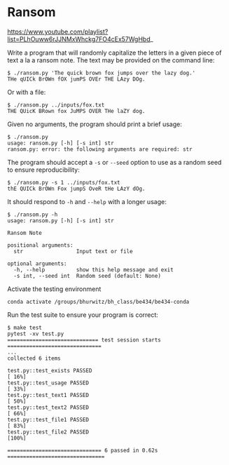 # Ransom

https://www.youtube.com/playlist?list=PLhOuww6rJJNMxWhckg7FO4cEx57WgHbd_

Write a program that will randomly capitalize the letters in a given piece of text a la a ransom note.
The text may be provided on the command line:

```
$ ./ransom.py 'The quick brown fox jumps over the lazy dog.'
THe qUICk BrOWn fOX jumPS OVEr THE LAzy DOg.
```

Or with a file:

```
$ ./ransom.py ../inputs/fox.txt
THE QUicK BRown fox JuMPS OVER THe laZY dog.
```

Given no arguments, the program should print a brief usage:

```
$ ./ransom.py
usage: ransom.py [-h] [-s int] str
ransom.py: error: the following arguments are required: str
```

The program should accept a `-s` or `--seed` option to use as a random seed to ensure reproducibility:

```
$ ./ransom.py -s 1 ../inputs/fox.txt
thE QUICk BrOWn Fox jumpS OveR tHe LAzY dOg.
```

It should respond to `-h` and `--help` with a longer usage:

```
$ ./ransom.py -h
usage: ransom.py [-h] [-s int] str

Ransom Note

positional arguments:
  str                 Input text or file

optional arguments:
  -h, --help          show this help message and exit
  -s int, --seed int  Random seed (default: None)
```

Activate the testing environment

```
conda activate /groups/bhurwitz/bh_class/be434/be434-conda
```

Run the test suite to ensure your program is correct:

```
$ make test
pytest -xv test.py
============================= test session starts ==============================
...
collected 6 items

test.py::test_exists PASSED                                              [ 16%]
test.py::test_usage PASSED                                               [ 33%]
test.py::test_text1 PASSED                                               [ 50%]
test.py::test_text2 PASSED                                               [ 66%]
test.py::test_file1 PASSED                                               [ 83%]
test.py::test_file2 PASSED                                               [100%]

============================== 6 passed in 0.62s ===============================
```
